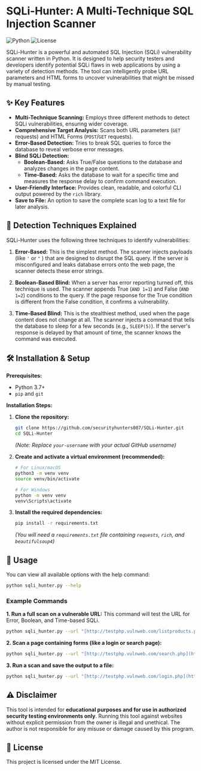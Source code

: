# SQLi-Hunter: A Multi-Technique SQL Injection Scanner

![Python](https://img.shields.io/badge/Python-3.7+-blue.svg)
![License](https://img.shields.io/badge/License-MIT-green.svg)

SQLi-Hunter is a powerful and automated SQL Injection (SQLi) vulnerability scanner written in Python. It is designed to help security testers and developers identify potential SQLi flaws in web applications by using a variety of detection methods. The tool can intelligently probe URL parameters and HTML forms to uncover vulnerabilities that might be missed by manual testing.

## ✨ Key Features

-   **Multi-Technique Scanning:** Employs three different methods to detect SQLi vulnerabilities, ensuring wider coverage.
-   **Comprehensive Target Analysis:** Scans both URL parameters (`GET` requests) and HTML Forms (`POST`/`GET` requests).
-   **Error-Based Detection:** Tries to break SQL queries to force the database to reveal verbose error messages.
-   **Blind SQLi Detection:**
    -   **Boolean-Based:** Asks True/False questions to the database and analyzes changes in the page content.
    -   **Time-Based:** Asks the database to wait for a specific time and measures the response delay to confirm command execution.
-   **User-Friendly Interface:** Provides clean, readable, and colorful CLI output powered by the `rich` library.
-   **Save to File:** An option to save the complete scan log to a text file for later analysis.

## 🔬 Detection Techniques Explained

SQLi-Hunter uses the following three techniques to identify vulnerabilities:

1.  **Error-Based:** This is the simplest method. The scanner injects payloads (like `'` or `"` ) that are designed to disrupt the SQL query. If the server is misconfigured and leaks database errors onto the web page, the scanner detects these error strings.

2.  **Boolean-Based Blind:** When a server has error reporting turned off, this technique is used. The scanner appends True (`AND 1=1`) and False (`AND 1=2`) conditions to the query. If the page response for the True condition is different from the False condition, it confirms a vulnerability.

3.  **Time-Based Blind:** This is the stealthiest method, used when the page content does not change at all. The scanner injects a command that tells the database to sleep for a few seconds (e.g., `SLEEP(5)`). If the server's response is delayed by that amount of time, the scanner knows the command was executed.

## 🛠️ Installation & Setup

**Prerequisites:**
-   Python 3.7+
-   `pip` and `git`

**Installation Steps:**

1.  **Clone the repository:**
    ```bash
    git clone https://github.com/securityhunters007/SQLi-Hunter.git
    cd SQLi-Hunter
    ```
    *(Note: Replace `your-username` with your actual GitHub username)*

2.  **Create and activate a virtual environment (recommended):**
    ```bash
    # For Linux/macOS
    python3 -m venv venv
    source venv/bin/activate

    # For Windows
    python -m venv venv
    venv\Scripts\activate
    ```

3.  **Install the required dependencies:**
    ```bash
    pip install -r requirements.txt
    ```
    *(You will need a `requirements.txt` file containing `requests`, `rich`, and `beautifulsoup4`)*

## 🚀 Usage

You can view all available options with the help command:
```bash
python sqli_hunter.py --help
```

### Example Commands

**1. Run a full scan on a vulnerable URL:**
This command will test the URL for Error, Boolean, and Time-based SQLi.
```bash
python sqli_hunter.py --url "[http://testphp.vulnweb.com/listproducts.php?cat=1](http://testphp.vulnweb.com/listproducts.php?cat=1)"
```

**2. Scan a page containing forms (like a login or search page):**
```bash
python sqli_hunter.py --url "[http://testphp.vulnweb.com/search.php](http://testphp.vulnweb.com/search.php)"
```

**3. Run a scan and save the output to a file:**
```bash
python sqli_hunter.py --url "[http://testphp.vulnweb.com/login.php](http://testphp.vulnweb.com/login.php)" --output scan_report.txt
```

## ⚠️ Disclaimer

This tool is intended for **educational purposes and for use in authorized security testing environments only**. Running this tool against websites without explicit permission from the owner is illegal and unethical. The author is not responsible for any misuse or damage caused by this program.

## 📄 License

This project is licensed under the MIT License. 
